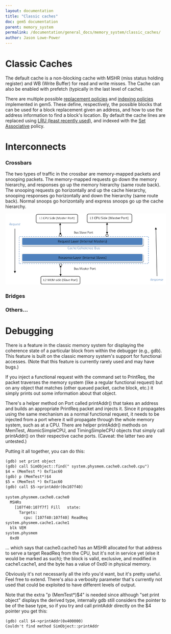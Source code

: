 ```yaml
---
layout: documentation
title: "Classic caches"
doc: gem5 documentation
parent: memory_system
permalink: /documentation/general_docs/memory_system/classic_caches/
author: Jason Lowe-Power
---
```


# Classic Caches

The default cache is a non-blocking cache with MSHR (miss status holding
register) and WB (Write Buffer) for read and write misses. The Cache can
also be enabled with prefetch (typically in the last level of cache).

There are multiple possible [replacement policies](/documentation/general_docs/memory_system/replacement_policies) and [indexing
policies](/documentation/general_docs/memory_system/indexing_policies) implemented in gem5. These define, respectively, the possible
blocks that can be used for a block replacement given an address, and
how to use the address information to find a block\'s location. By
default the cache lines are replaced using [LRU (least recently used)](/documentation/general_docs/memory_system/replacement_policies),
and indexed with the [Set Associative](/documentation/general_docs/memory_system/indexing_policies) policy.


# Interconnects

### Crossbars

The two types of traffic in the crossbar are memory-mapped packets and
snooping packets. The memory-mapped requests go down the memory
hierarchy, and responses go up the memory hierarchy (same route back).
The snooping requests go horizontally and up the cache hierarchy,
snooping responses go horizontally and down the hierarchy (same route
back). Normal snoops go horizontally and express snoops go up the cache
hierarchy.

![Bus Connections](/assets/img/Bus.png)

### Bridges

### Others...

# Debugging

There is a feature in the classic memory system for displaying the coherence state of a particular block from within the debugger (e.g., gdb). This feature is built on the classic memory system's support for functional accesses. (Note that this feature is currently rarely used and may have bugs.)

If you inject a functional request with the command set to PrintReq, the packet traverses the memory system (like a regular functional request) but on any object that matches (other queued packet, cache block, etc.) it simply prints out some information about that object.

There's a helper method on Port called printAddr() that takes an address and builds an appropriate PrintReq packet and injects it. Since it propagates using the same mechanism as a normal functional request, it needs to be injected from a port where it will propagate through the whole memory system, such as at a CPU. There are helper printAddr() methods on MemTest, AtomicSimpleCPU, and TimingSimpleCPU objects that simply call printAddr() on their respective cache ports. (Caveat: the latter two are untested.)

Putting it all together, you can do this:

```
(gdb) set print object
(gdb) call SimObject::find(" system.physmem.cache0.cache0.cpu")
$4 = (MemTest *) 0xf1ac60
(gdb) p (MemTest*)$4
$5 = (MemTest *) 0xf1ac60
(gdb) call $5->printAddr(0x107f40)

system.physmem.cache0.cache0
  MSHRs
    [107f40:107f7f] Fill   state:
      Targets:
        cpu: [107f40:107f40] ReadReq
system.physmem.cache1.cache1
  blk VEM
system.physmem
  0xd0
```

... which says that cache0.cache0 has an MSHR allocated for that address to serve a target ReadReq from the CPU, but it's not in service yet (else it would be marked as such); the block is valid, exclusive, and modified in cache1.cache1, and the byte has a value of 0xd0 in physical memory.

Obviously it's not necessarily all the info you'd want, but it's pretty useful. Feel free to extend. There's also a verbosity parameter that's currently not used that could be exploited to have different levels of output.

Note that the extra "p (MemTest*)$4" is needed since although "set print object" displays the derived type, internally gdb still considers the pointer to be of the base type, so if you try and call printAddr directly on the $4 pointer you get this:

```
(gdb) call $4->printAddr(0x400000)
Couldn't find method SimObject::printAddr
```
